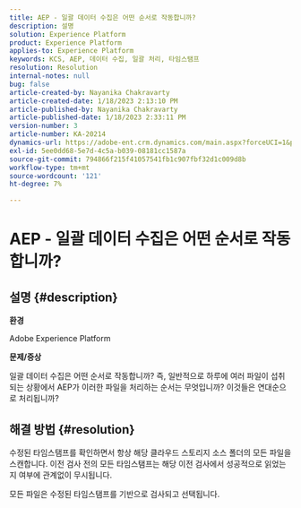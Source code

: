 ```yaml
---
title: AEP - 일괄 데이터 수집은 어떤 순서로 작동합니까?
description: 설명
solution: Experience Platform
product: Experience Platform
applies-to: Experience Platform
keywords: KCS, AEP, 데이터 수집, 일괄 처리, 타임스탬프
resolution: Resolution
internal-notes: null
bug: false
article-created-by: Nayanika Chakravarty
article-created-date: 1/18/2023 2:13:10 PM
article-published-by: Nayanika Chakravarty
article-published-date: 1/18/2023 2:33:11 PM
version-number: 3
article-number: KA-20214
dynamics-url: https://adobe-ent.crm.dynamics.com/main.aspx?forceUCI=1&pagetype=entityrecord&etn=knowledgearticle&id=e5cd4639-3a97-ed11-aad1-6045bd006b4b
exl-id: 5ee0dd68-5e7d-4c5a-b039-08181cc1587a
source-git-commit: 794866f215f41057541fb1c907fbf32d1c009d8b
workflow-type: tm+mt
source-wordcount: '121'
ht-degree: 7%

---
```


# AEP - 일괄 데이터 수집은 어떤 순서로 작동합니까?

## 설명 {#description}


<b>환경</b>

Adobe Experience Platform

<b>문제/증상</b>

일괄 데이터 수집은 어떤 순서로 작동합니까? 즉, 일반적으로 하루에 여러 파일이 섭취되는 상황에서 AEP가 이러한 파일을 처리하는 순서는 무엇입니까? 이것들은 연대순으로 처리됩니까?


## 해결 방법 {#resolution}


수정된 타임스탬프를 확인하면서 항상 해당 클라우드 스토리지 소스 폴더의 모든 파일을 스캔합니다. 이전 검사 전의 모든 타임스탬프는 해당 이전 검사에서 성공적으로 읽었는지 여부에 관계없이 무시됩니다.

모든 파일은 수정된 타임스탬프를 기반으로 검사되고 선택됩니다.
